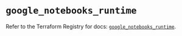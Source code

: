 # `google_notebooks_runtime`

Refer to the Terraform Registry for docs: [`google_notebooks_runtime`](https://registry.terraform.io/providers/hashicorp/google/6.49.1/docs/resources/notebooks_runtime).
